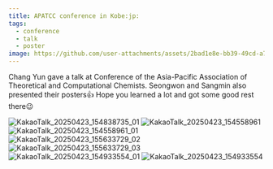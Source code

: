 ```yaml
---
title: APATCC conference in Kobe:jp:
tags:
  - conference
  - talk
  - poster
image: https://github.com/user-attachments/assets/2bad1e8e-bb39-49cd-a734-251d1e08e7be
---
```


Chang Yun gave a talk at Conference of the Asia-Pacific Association of Theoretical and Computational Chemists.
Seongwon and Sangmin also presented their posters👍 Hope you learned a lot and got some good rest there😉 

![KakaoTalk_20250423_154838735_01](https://github.com/user-attachments/assets/2bad1e8e-bb39-49cd-a734-251d1e08e7be)
![KakaoTalk_20250423_154558961](https://github.com/user-attachments/assets/66b63b61-ecd8-47cd-8912-e197996935fa)
![KakaoTalk_20250423_154558961_01](https://github.com/user-attachments/assets/1bebab71-c086-4bf3-a839-4cc76d3fa69f)
![KakaoTalk_20250423_155633729_02](https://github.com/user-attachments/assets/6644ce6e-fca6-400c-af0e-7b1247303e95)
![KakaoTalk_20250423_155633729_03](https://github.com/user-attachments/assets/561ad2a9-76dc-492e-9c7d-3384573bcda1)
![KakaoTalk_20250423_154933554_01](https://github.com/user-attachments/assets/d9d3f9cc-9e6e-462a-b334-b826d6200a3d)
![KakaoTalk_20250423_154933554](https://github.com/user-attachments/assets/b9e32dda-014b-4314-bffb-ddceed1de2ab)
